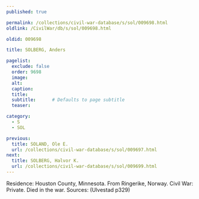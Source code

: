 ```yaml
---
published: true

permalink: /collections/civil-war-database/s/sol/009698.html
oldlink: /CivilWar/db/s/sol/009698.html

oldid: 009698

title: SOLBERG, Anders

pagelist:
  exclude: false
  order: 9698
  image: 
  alt:
  caption:
  title:
  subtitle:      # Defaults to page subtitle
  teaser:

category: 
  - S 
  - SOL

previous:
  title: SOLAND, Ole E.
  url: /collections/civil-war-database/s/sol/009697.html  
next:
  title: SOLBERG, Halvor K.
  url: /collections/civil-war-database/s/sol/009699.html   
---
```

Residence: Houston County, Minnesota. From Ringerike, Norway. Civil War: Private. Died in the war. Sources: (Ulvestad p329)